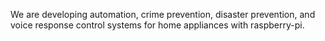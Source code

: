 We are developing automation, crime prevention, disaster prevention, and voice response control systems for home appliances with raspberry-pi.
